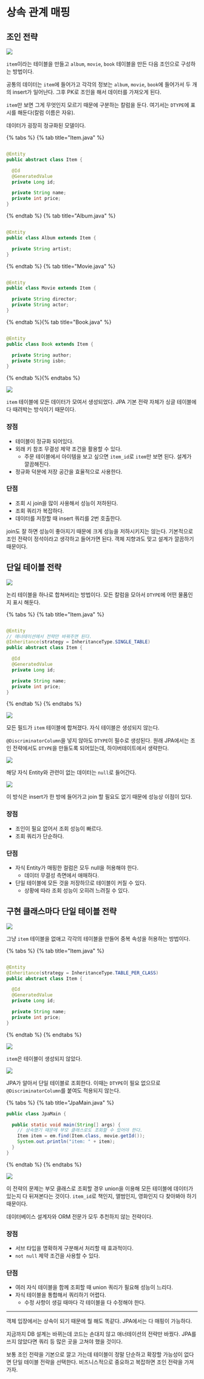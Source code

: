 # 상속 관계 매핑

## 조인 전략

![](../../.gitbook/assets/kimyounghan-orm-jpa/07/screenshot%202021-03-20%20오후%204.41.45.png)

`item`이라는 테이블을 만들고 `album`, `movie`, `book` 테이블을 만든 다음 조인으로 구성하는 방법이다.

공통의 데이터는 `item`에 들어가고 각각의 정보는 `album`, `movie`, `book`에 들어가서 두 개의 insert가 일어난다. 그후 PK로 조인을 해서 데이터를
가져오게 된다.

`item`만 보면 그게 무엇인지 모르기 때문에 구분하는 칼럼을 둔다. 여기서는 `DTYPE`에 표시를 해둔다(칼럼 이름은 자유).

데이터가 굉장히 정규화된 모델이다.

{% tabs %} {% tab title="Item.java" %}

```java

@Entity
public abstract class Item {

  @Id
  @GeneratedValue
  private Long id;

  private String name;
  private int price;
}
```

{% endtab %} {% tab title="Album.java" %}

```java

@Entity
public class Album extends Item {

  private String artist;
}
```

{% endtab %} {% tab title="Movie.java" %}

```java

@Entity
public class Movie extends Item {

  private String director;
  private String actor;
}

```

{% endtab %}{% tab title="Book.java" %}

```java

@Entity
public class Book extends Item {

  private String author;
  private String isbn;
}
```

{% endtab %}{% endtabs %}

![](../../.gitbook/assets/kimyounghan-orm-jpa/07/screenshot%202021-03-20%20오후%205.21.23.png)

`item` 테이블에 모든 데이터가 모여서 생성되었다. JPA 기본 전략 자체가 싱글 테이블에 다 때려박는 방식이기 때문이다.

### 장점

- 테이블이 정규화 되어있다.
- 외래 키 참조 무결성 제약 조건을 활용할 수 있다.
    - 주문 테이블에서 아이템을 보고 싶으면 `item_id`로 `item`만 보면 된다. 설계가 깔끔해진다.
- 정규화 덕분에 저장 공간을 효율적으로 사용한다.

### 단점

- 조회 시 join을 많이 사용해서 성능이 저하된다.
- 조회 쿼리가 복잡하다.
- 데이터를 저장할 때 insert 쿼리를 2번 호출한다.

join도 잘 하면 성능이 좋아지기 때문에 크게 성능을 저하시키지는 않는다. 기본적으로 조인 전략이 정석이라고 생각하고 들어가면 된다. 객체 지향과도 맞고 설계가 깔끔하기 때문이다.

## 단일 테이블 전략

![](../../.gitbook/assets/kimyounghan-orm-jpa/07/screenshot%202021-03-20%20오후%204.41.52.png)

논리 테이블을 하나로 합쳐버리는 방법이다. 모든 칼럼을 모아서 `DTYPE`에 어떤 물품인지 표시 해둔다.

{% tabs %} {% tab title="Item.java" %}

```java

@Entity
// 애너테이션에서 전략만 바꿔주면 된다.
@Inheritance(strategy = InheritanceType.SINGLE_TABLE)
public abstract class Item {

  @Id
  @GeneratedValue
  private Long id;

  private String name;
  private int price;
}
```

{% endtab %} {% endtabs %}

![](../../.gitbook/assets/kimyounghan-orm-jpa/07/screenshot%202021-03-20%20오후%205.55.42.png)

모든 필드가 `item` 테이블에 합쳐졌다. 자식 테이블은 생성되지 않는다.

`@DiscriminatorColumn`을 넣지 않아도 `DTYPE`이 필수로 생성된다. 원래 JPA에서는 조인 전략에서도 `DTYPE`을 만들도록 되어있는데, 하이버테이트에서
생략한다.

![](../../.gitbook/assets/kimyounghan-orm-jpa/07/screenshot%202021-03-20%20오후%205.58.12.png)

해당 자식 Entity와 관련이 없는 데이터는 `null`로 들어간다.

![](../../.gitbook/assets/kimyounghan-orm-jpa/07/screenshot%202021-03-20%20오후%206.06.58.png)

이 방식은 insert가 한 방에 들어가고 join 할 필요도 없기 때문에 성능상 이점이 있다.

### 장점

- 조인이 필요 없어서 조회 성능이 빠르다.
- 조회 쿼리가 단순하다.

### 단점

- 자식 Entity가 매핑한 컬럼은 모두 null을 허용해야 한다.
    - 데이터 무결성 측면에서 애매하다.
- 단일 테이블에 모든 것을 저장하므로 테이블이 커질 수 있다.
    - 상황에 따라 조회 성능이 오히려 느려질 수 있다.

## 구현 클래스마다 단일 테이블 전략

![](../../.gitbook/assets/kimyounghan-orm-jpa/07/screenshot%202021-03-20%20오후%204.41.58.png)

그냥 `item` 테이블을 없애고 각각의 테이블을 만들어 중복 속성을 허용하는 방법이다.

{% tabs %} {% tab title="Item.java" %}

```java

@Entity
@Inheritance(strategy = InheritanceType.TABLE_PER_CLASS)
public abstract class Item {

  @Id
  @GeneratedValue
  private Long id;

  private String name;
  private int price;
}
```

{% endtab %} {% endtabs %}

![](../../.gitbook/assets/kimyounghan-orm-jpa/07/screenshot%202021-03-20%20오후%206.13.02.png)

`item`은 테이블이 생성되지 않았다.

![](../../.gitbook/assets/kimyounghan-orm-jpa/07/screenshot%202021-03-20%20오후%206.13.11.png)

JPA가 알아서 단일 테이블로 조회한다. 이때는 `DTYPE`이 필요 없으므로 `@DiscriminatorColumn`를 붙여도 적용되지 않는다.

{% tabs %} {% tab title="JpaMain.java" %}

```java
public class JpaMain {

  public static void main(String[] args) {
    // 상속했기 때문에 부모 클래스로도 조회할 수 있어야 한다.
    Item item = em.find(Item.class, movie.getId());
    System.out.println("item: " + item);
  }
}
```

{% endtab %} {% endtabs %}

![](../../.gitbook/assets/kimyounghan-orm-jpa/07/screenshot%202021-03-20%20오후%206.17.44.png)

이 전략의 문제는 부모 클래스로 조회할 경우 union을 이용해 모든 테이블에 데이터가 있는지 다 뒤져본다는 것이다. `item_id`로 책인지, 앨범인지, 영화인지 다 찾아봐야 하기 때문이다.

데이터베이스 설계자와 ORM 전문가 모두 추천하지 않는 전략이다.

### 장점

- 서브 타입을 명확하게 구분해서 처리할 때 효과적이다.
- `not null` 제약 조건을 사용할 수 있다.

### 단점

- 여러 자식 테이블을 함께 조회할 때 union 쿼리가 필요해 성능이 느리다.
- 자식 테이블을 통합해서 쿼리하기 어렵다.
    - 수정 사항이 생길 때마다 각 테이블을 다 수정해야 한다.

---

객체 입장에서는 상속이 되기 때문에 뭘 해도 똑같다. JPA에서는 다 매핑이 가능하다.

지금까지 DB 설계는 바뀌는데 코드는 손대지 않고 애너테이션의 전략만 바꿨다. JPA를 쓰지 않았다면 쿼리 등 많은 곳을 고쳐야 했을 것이다.

보통 조인 전략을 기본으로 깔고 가는데 테이블이 정말 단순하고 확장할 가능성이 없다면 단일 테이블 전략을 선택한다. 비즈니스적으로 중요하고 복잡하면 조인 전략을 가져가자.